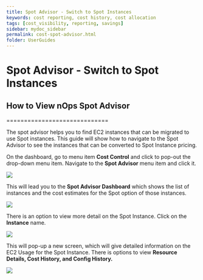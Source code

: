 ```yaml
---
title: Spot Advisor - Switch to Spot Instances
keywords: cost reporting, cost history, cost allocation
tags: [cost_visibility, reporting, savings]
sidebar: mydoc_sidebar
permalink: cost-spot-advisor.html
folder: UserGuides
---
```


# Spot Advisor - Switch to Spot Instances #


## How to View nOps Spot Advisor ##
=============================

The spot advisor helps you to find EC2 instances that can be migrated to use Spot instances. This guide will show how to navigate to the Spot Advisor to see the instances that can be converted to Spot Instance pricing.

On the dashboard, go to menu item **Cost Control** and click to pop-out the drop-down menu item. Navigate to the **Spot Advisor** menu item and click it.

![](https://downloads.intercomcdn.com/i/o/286339363/63c25d3ccc33c1c45e2e8da9/image.png)

This will lead you to the **Spot Advisor Dashboard** which shows the list of instances and the cost estimates for the Spot option of those instances.

![](https://downloads.intercomcdn.com/i/o/286339429/03f89d6a0e99df41154db702/image.png)

There is an option to view more detail on the Spot Instance. Click on the **Instance** name.

![](https://downloads.intercomcdn.com/i/o/286775302/42656b36b450cb33e19ae340/image.png)

This will pop-up a new screen, which will give detailed information on the EC2 Usage for the Spot Instance. There is options to view **Resource Details, Cost History, and Config History.**

![](https://downloads.intercomcdn.com/i/o/286776006/0320be1fa667eec75edb6dd8/image.png)